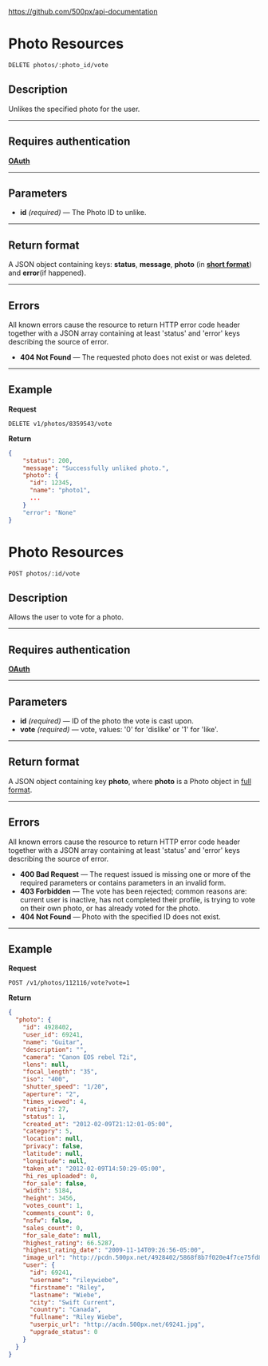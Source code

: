 https://github.com/500px/api-documentation

# Photo Resources

    DELETE photos/:photo_id/vote

## Description
Unlikes the specified photo for the user.

***

## Requires authentication
**[OAuth][]**

***

## Parameters

- **id** _(required)_ — The Photo ID to unlike.

***

## Return format
A JSON object containing keys: **status**, **message**, **photo** (in **[short format][]**) and **error**(if happened).

***

## Errors
All known errors cause the resource to return HTTP error code header together with a JSON array containing at least 'status' and 'error' keys describing the source of error.

- **404 Not Found** — The requested photo does not exist or was deleted.

***

## Example
**Request**

    DELETE v1/photos/8359543/vote

**Return**
``` json
{
    "status": 200,
    "message": "Successfully unliked photo.",
    "photo": {
      "id": 12345,
      "name": "photo1",
      ...
    }
    "error": "None"
}
```

[OAuth]: https://github.com/500px/api-documentation/tree/master/authentication
[short format]: https://github.com/500px/api-documentation/blob/master/basics/formats_and_terms.md#short-format

# Photo Resources

    POST photos/:id/vote

## Description
Allows the user to vote for a photo.

***

## Requires authentication
**[OAuth][]**

***

## Parameters

- **id** _(required)_ — ID of the photo the vote is cast upon.
- **vote** _(required)_ — vote, values: '0' for 'dislike' or '1' for 'like'.

***

## Return format
A JSON object containing key **photo**, where **photo** is a Photo object in [full format][].

***

## Errors
All known errors cause the resource to return HTTP error code header together with a JSON array containing at least 'status' and 'error' keys describing the source of error.

- **400 Bad Request** — The request issued is missing one or more of the required parameters or contains parameters in an invalid form.
- **403 Forbidden** — The vote has been rejected; common reasons are: current user is inactive, has not completed their profile, is trying to vote on their own photo, or has already voted for the photo.
- **404 Not Found** — Photo with the specified ID does not exist.

***

## Example
**Request**

    POST /v1/photos/112116/vote?vote=1

**Return**
``` json
{
  "photo": {
    "id": 4928402,
    "user_id": 69241,
    "name": "Guitar",
    "description": "",
    "camera": "Canon EOS rebel T2i",
    "lens": null,
    "focal_length": "35",
    "iso": "400",
    "shutter_speed": "1/20",
    "aperture": "2",
    "times_viewed": 4,
    "rating": 27,
    "status": 1,
    "created_at": "2012-02-09T21:12:01-05:00",
    "category": 5,
    "location": null,
    "privacy": false,
    "latitude": null,
    "longitude": null,
    "taken_at": "2012-02-09T14:50:29-05:00",
    "hi_res_uploaded": 0,
    "for_sale": false,
    "width": 5184,
    "height": 3456,
    "votes_count": 1,
    "comments_count": 0,
    "nsfw": false,
    "sales_count": 0,
    "for_sale_date": null,
    "highest_rating": 66.5287,
    "highest_rating_date": "2009-11-14T09:26:56-05:00",
    "image_url": "http://pcdn.500px.net/4928402/5868f8b7f020e4f7ce75fd8f1b66c6f75f53bd4f/4.jpg",
    "user": {
      "id": 69241,
      "username": "rileywiebe",
      "firstname": "Riley",
      "lastname": "Wiebe",
      "city": "Swift Current",
      "country": "Canada",
      "fullname": "Riley Wiebe",
      "userpic_url": "http://acdn.500px.net/69241.jpg",
      "upgrade_status": 0
    }
  }
}
```

[OAuth]: https://github.com/500px/api-documentation/tree/master/authentication
[full format]: https://github.com/500px/api-documentation/blob/master/basics/formats_and_terms.md#full-format
